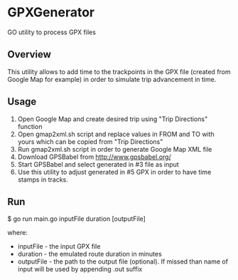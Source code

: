 # GPXGenerator
GO utility to process GPX files

## Overview
This utility allows to add time to the trackpoints in the GPX file (created from Google Map for example) in order to simulate trip advancement in time.

## Usage
1. Open Google Map and create desired trip using "Trip Directions" function
2. Open gmap2xml.sh script and replace values in FROM and TO with yours which can be copied from "Trip Directions"
3. Run gmap2xml.sh script in order to generate Google Map XML file
4. Download GPSBabel from http://www.gpsbabel.org/
5. Start GPSBabel and select generated in #3 file as input
6. Use this utility to adjust generated in #5 GPX in order to have time stamps in tracks.
 
## Run
$ go run main.go inputFile duration [outputFile]

where:
* inputFile - the input GPX file
* duration - the emulated route duration in minutes
* outputFile - the path to the output file (optional). If missed than name of input will be used by appending .out suffix


